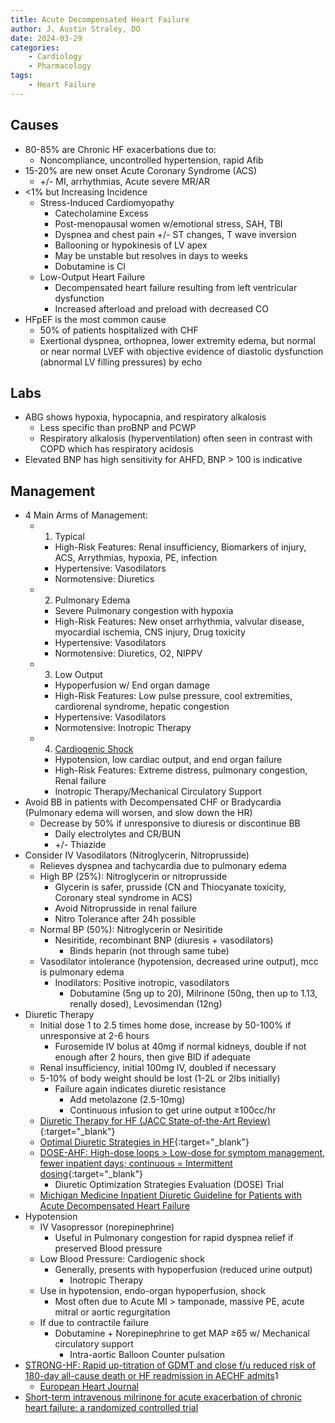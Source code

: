 ```yaml
---
title: Acute Decompensated Heart Failure
author: J. Austin Straley, DO
date: 2024-03-29
categories:
    - Cardiology
    - Pharmacology
tags:
    - Heart Failure
---
```


## Causes

- 80-85% are Chronic HF exacerbations due to:
    - Noncompliance, uncontrolled hypertension, rapid Afib
- 15-20% are new onset Acute Coronary Syndrome (ACS)
    - +/- MI, arrhythmias, Acute severe MR/AR
- <1% but Increasing Incidence
    - Stress-Induced Cardiomyopathy
        - Catecholamine Excess
        - Post-menopausal women w/emotional stress, SAH, TBI
        - Dyspnea and chest pain +/- ST changes, T wave inversion
        - Ballooning or hypokinesis of LV apex
        - May be unstable but resolves in days to weeks
        - Dobutamine is CI
    - Low-Output Heart Failure
        - Decompensated heart failure resulting from left ventricular dysfunction
        - Increased afterload and preload with decreased CO
- HFpEF is the most common cause
    - 50% of patients hospitalized with CHF
    - Exertional dyspnea, orthopnea, lower extremity edema, but normal or near normal LVEF with objective evidence of diastolic dysfunction (abnormal LV filling pressures) by echo

## Labs

- ABG shows hypoxia, hypocapnia, and respiratory alkalosis
    - Less specific than proBNP and PCWP
    - Respiratory alkalosis (hyperventilation) often seen in contrast with COPD which has respiratory acidosis
- Elevated BNP has high sensitivity for AHFD, BNP > 100 is indicative

## Management

- 4 Main Arms of Management:
    - 1) Typical
        - High-Risk Features: Renal insufficiency, Biomarkers of injury, ACS, Arrythmias, hypoxia, PE, infection
        - Hypertensive: Vasodilators
        - Normotensive: Diuretics
    - 2) Pulmonary Edema
        - Severe Pulmonary congestion with hypoxia
        - High-Risk Features: New onset arrhythmia, valvular disease, myocardial ischemia, CNS injury, Drug toxicity
        - Hypertensive: Vasodilators
        - Normotensive: Diuretics, O2, NIPPV
    - 3) Low Output
        - Hypoperfusion w/ End organ damage
        - High-Risk Features: Low pulse pressure, cool extremities, cardiorenal syndrome, hepatic congestion
        - Hypertensive: Vasodilators
        - Normotensive: Inotropic Therapy
    - 4) [Cardiogenic Shock][1]
        - Hypotension, low cardiac output, and end organ failure
        - High-Risk Features: Extreme distress, pulmonary congestion, Renal failure
        - Inotropic Therapy/Mechanical Circulatory Support
- Avoid BB in patients with Decompensated CHF or Bradycardia (Pulmonary edema will worsen, and slow down the HR)
    - Decrease by 50% if unresponsive to diuresis or discontinue BB
        - Daily electrolytes and CR/BUN
        - +/- Thiazide
- Consider IV Vasodilators (Nitroglycerin, Nitroprusside)
    - Relieves dyspnea and tachycardia due to pulmonary edema
    - High BP (25%): Nitroglycerin or nitroprusside
        - Glycerin is safer, prusside (CN and Thiocyanate toxicity, Coronary steal syndrome in ACS)
        - Avoid Nitroprusside in renal failure
        - Nitro Tolerance after 24h possible
    - Normal BP (50%): Nitroglycerin or Nesiritide
        - Nesiritide, recombinant BNP (diuresis + vasodilators)
            - Binds heparin (not through same tube)
    - Vasodilator intolerance (hypotension, decreased urine output), mcc is pulmonary edema
        - Inodilators: Positive inotropic, vasodilators
            - Dobutamine (5ng up to 20), Milrinone (50ng, then up to 1.13, renally dosed), Levosimendan (12ng)
- Diuretic Therapy
    - Initial dose 1 to 2.5 times home dose, increase by 50-100% if unresponsive at 2-6 hours
        - Furosemide IV bolus at 40mg if normal kidneys, double if not enough after 2 hours, then give BID if adequate
    - Renal insufficiency, initial 100mg IV, doubled if necessary
    - 5-10% of body weight should be lost (1-2L or 2lbs initially)
        - Failure again indicates diuretic resistance
            - Add metolazone (2.5-10mg)
            - Continuous infusion to get urine output ≥100cc/hr
    - [Diuretic Therapy for HF (JACC State-of-the-Art Review)](https://www.jacc.org/doi/10.1016/j.jacc.2019.12.059){:target="_blank"}
    - [Optimal Diuretic Strategies in HF](https://www.ncbi.nlm.nih.gov/pmc/articles/PMC8039650/){:target="_blank"}
    - [DOSE-AHF: High-dose loops > Low-dose for symptom management, fewer inpatient days; continuous = Intermittent dosing](https://pubmed.ncbi.nlm.nih.gov/21366472/){:target="_blank"}
        - Diuretic Optimization Strategies Evaluation (DOSE) Trial
    - [Michigan Medicine Inpatient Diuretic Guideline for Patients with Acute Decompensated Heart Failure][2]
- Hypotension
    - IV Vasopressor (norepinephrine)
        - Useful in Pulmonary congestion for rapid dyspnea relief if preserved Blood pressure
    - Low Blood Pressure: Cardiogenic shock
        - Generally, presents with hypoperfusion (reduced urine output)
            - Inotropic Therapy
    - Use in hypotension, endo-organ hypoperfusion, shock
        - Most often due to Acute MI > tamponade, massive PE, acute mitral or aortic regurgitation
    - If due to contractile failure
        - Dobutamine + Norepinephrine to get MAP ≥65 w/ Mechanical circulatory support
            - Intra-aortic Balloon Counter pulsation
- [STRONG-HF: Rapid up-titration of GDMT and close f/u reduced risk of 180-day all-cause death or HF readmission in AECHF admits][3]1
    - [European Heart Journal][4]
- [Short-term intravenous milrinone for acute exacerbation of chronic heart failure: a randomized controlled trial][5]

[1]: /im-guide/cards/cardiac-critical-care/cardiogenic-shock
[2]: https://www.ncbi.nlm.nih.gov/books/NBK589894/
[3]: https://www.acc.org/Latest-in-Cardiology/Clinical-Trials/2022/12/05/14/33/strong-hf
[4]: https://academic.oup.com/eurheartj/article/44/31/2947/7175273
[5]: https://pubmed.ncbi.nlm.nih.gov/11911756/{:target="_blank"}
